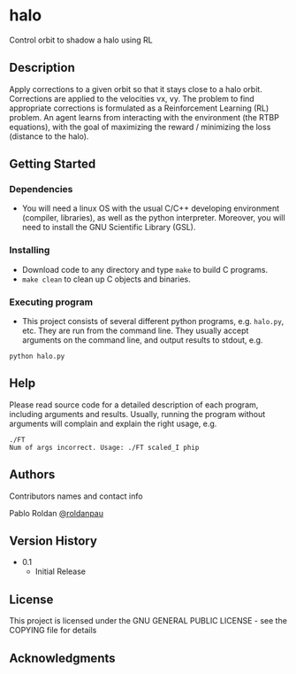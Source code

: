 # halo

Control orbit to shadow a halo using RL

## Description

Apply corrections to a given orbit so that it stays close to a halo orbit. 
Corrections are applied to the velocities vx, vy. The problem to find
appropriate corrections is formulated as a Reinforcement Learning (RL) problem.
An agent learns from interacting with the environment (the RTBP equations),
with the goal of maximizing the reward / minimizing the loss (distance to the
halo).

## Getting Started

### Dependencies

* You will need a linux OS with the usual C/C++ developing
environment (compiler, libraries), as well as the python interpreter. Moreover,
you will need to install the GNU Scientific Library (GSL).

### Installing

* Download code to any directory and type `make` to build C programs.
* `make clean` to clean up C objects and binaries.

### Executing program

* This project consists of several different python programs, e.g. `halo.py`,
etc. They are run from the command line. They usually accept arguments on the
command line, and output results to stdout, e.g.
```
python halo.py
```

## Help

Please read source code for a detailed description of each program, including
arguments and results. Usually, running the program without arguments will
complain and explain the right usage, e.g.
```
./FT
Num of args incorrect. Usage: ./FT scaled_I phip
```

## Authors

Contributors names and contact info

Pablo Roldan
[@roldanpau](https://www.linkedin.com/in/pauroldan/)

## Version History

<!---
* 0.2
    * Various bug fixes and optimizations
    * See [commit change]() or See [release history]()
-->
* 0.1
    * Initial Release

## License

This project is licensed under the GNU GENERAL PUBLIC LICENSE - see the COPYING file for details

## Acknowledgments

<!---
Inspiration, code snippets, etc.
* [awesome-readme](https://github.com/matiassingers/awesome-readme)
* [PurpleBooth](https://gist.github.com/PurpleBooth/109311bb0361f32d87a2)
* [dbader](https://github.com/dbader/readme-template)
* [zenorocha](https://gist.github.com/zenorocha/4526327)
* [fvcproductions](https://gist.github.com/fvcproductions/1bfc2d4aecb01a834b46)
-->
